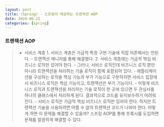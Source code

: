 ```yaml
---
layout: post
title: (Spring) - 스프링이 제공하는 트랜잭션 AOP
date: 2024-06-21
categories: [spring]
---
```

### 트랜잭션 AOP
> - 서비스 계층
    1. 서비스 계층은 가급적 특정 구현 기술에 직접 의존해서는 안된다.
        - 트랜잭션 매니저를 통해 해결했다.
    2. 서비스 계층에는 가급적 핵심 비즈니스 로직만 있어야 한다.
        - 그러나, 서비스 로직인데 비즈니스 로직 뿐만 아니라 트랜잭션을 처리하는 기술 로직이 함께 포함되어 있다.
        - 애플리케이션을 구성하는 로직을 핵심 기능과 부가 기능으로 구분하자면 서비스 입장에서 비즈니스 로직은 핵심 기능이고, 트랜잭션은 부가 기능이다.
        - 이렇게 비즈니스 로직과 트랜잭션을 처리하는 기술 로직이 한 곳에 있으면 두 관심사를 하나의 클래스에서 처리하게 된다. 결과적으로 코드를 유지보수하기 어려워진다.
        - 서비스 로직은 가급적 핵심 비즈니스 로직만 있어야 한다. 하지만 트랜잭션 기술을 사용하려면 어쩔 수 없이 트랜잭션 코드가 나와야 한다. 어떻게 하면 이 문제를 해결할 수 있을까? 스프링 AOP를 통해 프록시를 도입하면 문제를 깔끔하게 해결할 수 있다.